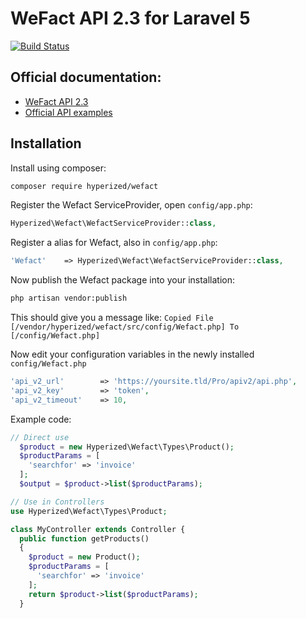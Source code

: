 # WeFact API 2.3 for Laravel 5

[![Build Status](https://travis-ci.org/hyperized/wefact.svg?branch=master)](https://travis-ci.org/hyperized/wefact)

Official documentation:
-----------------------

* [WeFact API 2.3](https://www.wefact.nl/wefact-hosting/apiv2/)
* [Official API examples](https://www.wefact.nl/wefact-hosting/apiv2/)

Installation
------------

Install using composer:
```bash
composer require hyperized/wefact
```

Register the Wefact ServiceProvider, open `config/app.php`:
```php
Hyperized\Wefact\WefactServiceProvider::class,
```
Register a alias for Wefact, also in `config/app.php`:

```php
'Wefact'    => Hyperized\Wefact\WefactServiceProvider::class,
```
Now publish the Wefact package into your installation:
```bash
php artisan vendor:publish
```
This should give you a message like: `Copied File [/vendor/hyperized/wefact/src/config/Wefact.php] To [/config/Wefact.php]`

Now edit your configuration variables in the newly installed `config/Wefact.php`
```php
'api_v2_url'		=> 'https://yoursite.tld/Pro/apiv2/api.php',
'api_v2_key'		=> 'token',
'api_v2_timeout'	=> 10,
```

Example code:
```php
// Direct use
  $product = new Hyperized\Wefact\Types\Product();
  $productParams = [
    'searchfor' => 'invoice'
  ];
  $output = $product->list($productParams);

// Use in Controllers
use Hyperized\Wefact\Types\Product;

class MyController extends Controller {
  public function getProducts()
  {
    $product = new Product();
    $productParams = [
      'searchfor' => 'invoice'
    ];
    return $product->list($productParams);
  }
```


